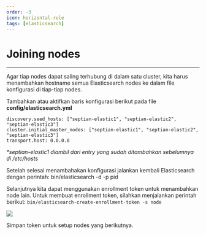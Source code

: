```yaml
---
order: -3
icon: horizontal-rule
tags: [elasticsearch]
---
```

# Joining nodes
---

Agar tiap nodes dapat saling terhubung di dalam satu cluster, kita harus menambahkan hostname semua Elasticsearch nodes ke dalam file konfigurasi di tiap-tiap nodes.

Tambahkan atau aktifkan baris konfigurasi berikut pada file **config/elasticsearch.yml**
```
discovery.seed_hosts: ["septian-elastic1", "septian-elastic2", "septian-elastic3"]
cluster.initial_master_nodes: ["septian-elastic1", "septian-elastic2", "septian-elastic3"]
transport.host: 0.0.0.0
```
*\*septian-elastic1 diambil dari entry yang sudah ditambahkan sebelumnya di /etc/hosts*

Setelah selesai menambahakan konfigurasi jalankan kembali Elasticsearch dengan perintah:
bin/elasticsearch -d -p pid

Selanjutnya kita dapat menggunakan enrollment token untuk menambahkan node lain. Untuk membuat enrollment token, silahkan menjalankan perintah berikut:
```bin/elasticsearch-create-enrollment-token -s node```

![](../static/images/5.png)

Simpan token untuk setup nodes yang berikutnya.